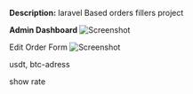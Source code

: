 **Description:**
laravel Based orders fillers project

**Admin Dashboard**
![Screenshot](dashboard.png)


Edit Order Form
![Screenshot](orders.png)


usdt, btc-adress

show rate



